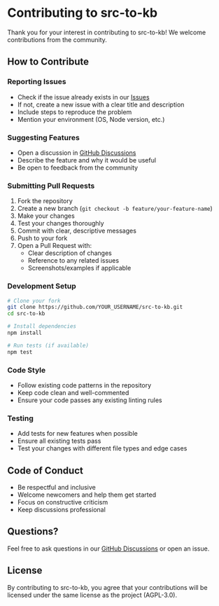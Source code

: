 # Contributing to src-to-kb

Thank you for your interest in contributing to src-to-kb! We welcome contributions from the community.

## How to Contribute

### Reporting Issues

- Check if the issue already exists in our [Issues](https://github.com/vezlo/src-to-kb/issues)
- If not, create a new issue with a clear title and description
- Include steps to reproduce the problem
- Mention your environment (OS, Node version, etc.)

### Suggesting Features

- Open a discussion in [GitHub Discussions](https://github.com/vezlo/src-to-kb/discussions)
- Describe the feature and why it would be useful
- Be open to feedback from the community

### Submitting Pull Requests

1. Fork the repository
2. Create a new branch (`git checkout -b feature/your-feature-name`)
3. Make your changes
4. Test your changes thoroughly
5. Commit with clear, descriptive messages
6. Push to your fork
7. Open a Pull Request with:
   - Clear description of changes
   - Reference to any related issues
   - Screenshots/examples if applicable

### Development Setup

```bash
# Clone your fork
git clone https://github.com/YOUR_USERNAME/src-to-kb.git
cd src-to-kb

# Install dependencies
npm install

# Run tests (if available)
npm test
```

### Code Style

- Follow existing code patterns in the repository
- Keep code clean and well-commented
- Ensure your code passes any existing linting rules

### Testing

- Add tests for new features when possible
- Ensure all existing tests pass
- Test your changes with different file types and edge cases

## Code of Conduct

- Be respectful and inclusive
- Welcome newcomers and help them get started
- Focus on constructive criticism
- Keep discussions professional

## Questions?

Feel free to ask questions in our [GitHub Discussions](https://github.com/vezlo/src-to-kb/discussions) or open an issue.

## License

By contributing to src-to-kb, you agree that your contributions will be licensed under the same license as the project (AGPL-3.0).